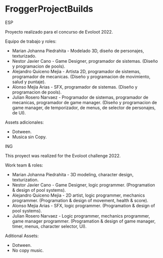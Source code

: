 # FroggerProjectBuilds

ESP

Proyecto realizado para el concurso de Evoloot 2022.

Equipo de trabajo y roles:

- Marian Johanna Piedrahita - Modelado 3D, diseño de personajes, texturizado.
- Nestor Javier Cano - Game Designer, programador de sistemas. (Diseño y programacion de pools).
- Alejandro Quiceno Mejia - Artista 2D, programador de sistemas, programador de mecanicas. (Diseño y programacion de movimiento, salud y puntaje).
- Alonso Mejia Arias - SFX, programador de sistemas. (Diseño y programacion de pools).
- Julian Rosero Narvaez - Programador de sistemas, programador de mecanicas, programador de game manager. (Diseño y programacion de game manager, de temporizador, de menus, de selector de personajes, de UI).

Assets adicionales:

- Dotween.
- Musica sin Copy.

ING

This proyect was realized for the Evoloot challenge 2022.

Work team & roles:

- Marian Johanna Piedrahita - 3D modeling, character design, texturization.
- Nestor Javier Cano - Game Designer, logic programmer. (Programation & design of pool systems).
- Alejandro Quiceno Mejia - 2D artist, logic programmer, mechanics programmer. (Programation & design of movement, health & score).
- Alonso Mejia Arias - SFX, logic programmer. (Programation & design of pool systems).
- Julian Rosero Narvaez - Logic programmer, mechanics programmer, game manager programmer. (Programation & design of game manager, timer, menus, character selector, UI).

Aditional Assets:

- Dotween.
- No copy music.
